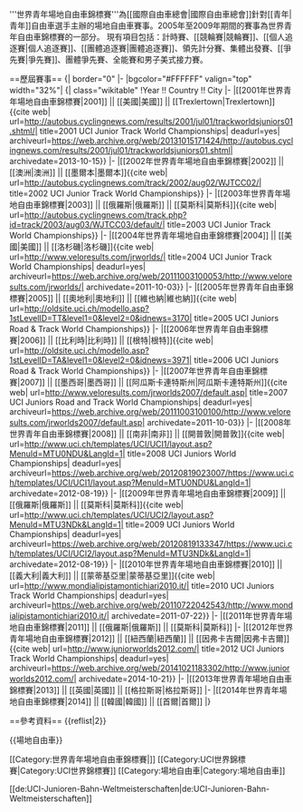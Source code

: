 '''世界青年場地自由車錦標賽'''為[[國際自由車總會|國際自由車總會]]針對[[青年|青年]]自由車選手主辦的場地自由車賽事。2005年至2009年期間的賽事為世界青年自由車錦標賽的一部分。
現有項目包括：計時賽、[[競輪賽|競輪賽]]、[[個人追逐賽|個人追逐賽]]、[[團體追逐賽|團體追逐賽]]、領先計分賽、集體出發賽、[[爭先賽|爭先賽]]、團體爭先賽、全能賽和男子美式接力賽。

==歷屆賽事==
{| border="0" 
|-
|bgcolor="#FFFFFF" valign="top" width="32%"|
{| class="wikitable"
!Year !! Country !! City
|-
|[[2001年世界青年場地自由車錦標賽|2001]] || [[美國|美國]] || [[Trexlertown|Trexlertown]]<ref>{{cite web| url=http://autobus.cyclingnews.com/results/2001/jul01/trackworldsjuniors01.shtml/| title=2001 UCI Junior Track World Championships| deadurl=yes| archiveurl=https://web.archive.org/web/20131015171424/http://autobus.cyclingnews.com/results/2001/jul01/trackworldsjuniors01.shtml| archivedate=2013-10-15}}</ref>
|-
|[[2002年世界青年場地自由車錦標賽|2002]] || [[澳洲|澳洲]] || [[墨爾本|墨爾本]]<ref>{{cite web| url=http://autobus.cyclingnews.com/track/2002/aug02/WJTCC02/| title=2002 UCI Junior Track World Championships}}</ref>
|-
|[[2003年世界青年場地自由車錦標賽|2003]] || [[俄羅斯|俄羅斯]] || [[莫斯科|莫斯科]]<ref>{{cite web| url=http://autobus.cyclingnews.com/track.php?id=track/2003/aug03/WJTCC03/default/| title=2003 UCI Junior Track World Championships}}</ref>
|-
|[[2004年世界青年場地自由車錦標賽|2004]] || [[美國|美國]] || [[洛杉磯|洛杉磯]]<ref>{{cite web| url=http://www.veloresults.com/jrworlds/| title=2004 UCI Junior Track World Championships| deadurl=yes| archiveurl=https://web.archive.org/web/20111003100053/http://www.veloresults.com/jrworlds/| archivedate=2011-10-03}}</ref>
|-
|[[2005年世界青年自由車錦標賽|2005]] || [[奧地利|奧地利]] || [[維也納|維也納]]<ref>{{cite web| url=http://oldsite.uci.ch/modello.asp?1stLevelID=TT&level1=0&level2=0&idnews=3170| title=2005 UCI Juniors Road & Track World Championships}}</ref>
|-
|[[2006年世界青年自由車錦標賽|2006]] || [[比利時|比利時]] || [[根特|根特]]<ref>{{cite web| url=http://oldsite.uci.ch/modello.asp?1stLevelID=TA&level1=0&level2=0&idnews=3971| title=2006 UCI Juniors Road & Track World Championships}}</ref>
|-
|[[2007年世界青年自由車錦標賽|2007]] || [[墨西哥|墨西哥]] || [[阿瓜斯卡連特斯州|阿瓜斯卡連特斯州]]<ref>{{cite web| url=http://www.veloresults.com/jrworlds2007/default.asp| title=2007 UCI Juniors Road and Track World Championships| deadurl=yes| archiveurl=https://web.archive.org/web/20111003100100/http://www.veloresults.com/jrworlds2007/default.asp| archivedate=2011-10-03}}</ref>
|-
|[[2008年世界青年自由車錦標賽|2008]] || [[南非|南非]] || [[開普敦|開普敦]]<ref>{{cite web| url=http://www.uci.ch/templates/UCI/UCI1/layout.asp?MenuId=MTU0NDU&LangId=1| title=2008 UCI Juniors World Championships| deadurl=yes| archiveurl=https://web.archive.org/web/20120819023007/https://www.uci.ch/templates/UCI/UCI1/layout.asp?MenuId=MTU0NDU&LangId=1| archivedate=2012-08-19}}</ref>
|-
|[[2009年世界青年場地自由車錦標賽|2009]] || [[俄羅斯|俄羅斯]] || [[莫斯科|莫斯科]]<ref>{{cite web| url=http://www.uci.ch/templates/UCI/UCI2/layout.asp?MenuId=MTU3NDk&LangId=1| title=2009 UCI Juniors World Championships| deadurl=yes| archiveurl=https://web.archive.org/web/20120819133347/https://www.uci.ch/templates/UCI/UCI2/layout.asp?MenuId=MTU3NDk&LangId=1| archivedate=2012-08-19}}</ref>
|-
|[[2010年世界青年場地自由車錦標賽|2010]] || [[義大利|義大利]] || [[蒙蒂基亞里|蒙蒂基亞里]]<ref>{{cite web| url=http://www.mondialipistamontichiari2010.it/| title=2010 UCI Juniors Track World Championships| deadurl=yes| archiveurl=https://web.archive.org/web/20110722042543/http://www.mondialipistamontichiari2010.it/| archivedate=2011-07-22}}</ref>
|-
|[[2011年世界青年場地自由車錦標賽|2011]] || [[俄羅斯|俄羅斯]] || [[莫斯科|莫斯科]] 
|-
|[[2012年世界青年場地自由車錦標賽|2012]] || [[紐西蘭|紐西蘭]] || [[因弗卡吉爾|因弗卡吉爾]]<ref>{{cite web| url=http://www.juniorworlds2012.com/| title=2012 UCI Juniors Track World Championships| deadurl=yes| archiveurl=https://web.archive.org/web/20141021183302/http://www.juniorworlds2012.com/| archivedate=2014-10-21}}</ref>
|-
|[[2013年世界青年場地自由車錦標賽|2013]] || [[英國|英國]] || [[格拉斯哥|格拉斯哥]]
|-
|[[2014年世界青年場地自由車錦標賽|2014]] || [[韓國|韓國]] || [[首爾|首爾]]
|}



==參考資料==
{{reflist|2}}

{{場地自由車}}


[[Category:世界青年場地自由車錦標賽|]]
[[Category:UCI世界錦標賽|Category:UCI世界錦標賽]]
[[Category:場地自由車|Category:場地自由車]]

[[de:UCI-Junioren-Bahn-Weltmeisterschaften|de:UCI-Junioren-Bahn-Weltmeisterschaften]]
